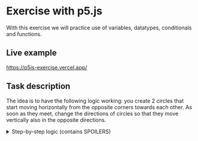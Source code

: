 # Exercise with p5.js
With this exercise we will practice use of variables, datatypes, conditionals and functions.

## Live example
https://p5js-exercise.vercel.app/

## Task description
The idea is to have the following logic working: you create 2 circles that start moving horizontally from the opposite corners towards each other. As soon as they meet, change the directions of circles so that they move vertically also in the opposite directions.

<details>
<summary> Step-by-step logic (contains SPOILERS) </summary>
1. Create 2 circles with different colors(further *green circle*  and *purple circle* )
<br>
2. Position Y for both - half of the canvas height. Position X for green circle is 0, position X for purple circle is canvas width.
<br>
3. Make green circle move by 1 to the right. Make purple circle move by 1 to the left. As a result, 2 circles should meet halfway and finally reach opposite X positions.
<br>
4. Once 2 circles meet (share the same X value), start updating Y position by 1: for green circle Y position value should go up, for purple circle it should go down. 
</details>
